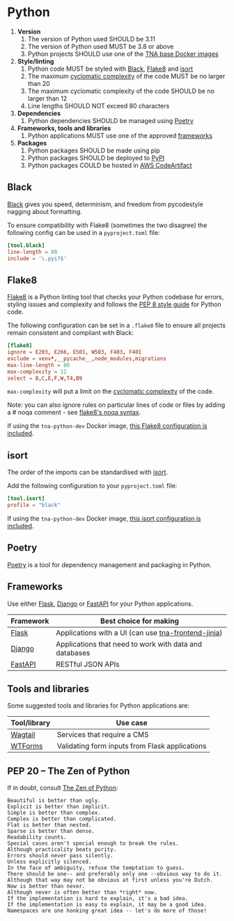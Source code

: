 # Python

1. **Version**
    1. The version of Python used SHOULD be 3.11
    1. The version of Python used MUST be 3.8 or above
    1. Python projects SHOULD use one of the [TNA base Docker images](../resources/docker-images.md)
1. **Style/linting**
    1. Python code MUST be styled with [Black](#black), [Flake8](#flake8) and [isort](#isort)
    1. The maximum [cyclomatic complexity](https://en.wikipedia.org/wiki/Cyclomatic_complexity) of the code MUST be no larger than 20
    1. The maximum cyclomatic complexity of the code SHOULD be no larger than 12
    1. Line lengths SHOULD NOT exceed 80 characters
1. **Dependencies**
    1. Python dependencies SHOULD be managed using [Poetry](#poetry)
1. **Frameworks, tools and libraries**
    1. Python applications MUST use one of the approved [frameworks](#frameworks)
1. **Packages**
    1. Python packages SHOULD be made using pip
    1. Python packages SHOULD be deployed to [PyPI](../third-party/pypi.md)
    1. Python packages COULD be hosted in [AWS CodeArtifact](https://aws.amazon.com/codeartifact/)

## Black

[Black](https://black.readthedocs.io/en/stable/) gives you speed, determinism, and freedom from pycodestyle nagging about formatting.

To ensure compatibility with Flake8 (sometimes the two disagree) the following config can be used in a `pyproject.toml` file:

```toml
[tool.black]
line-length = 80
include = '\.pyi?$'
```

## Flake8

[Flake8](https://flake8.pycqa.org/en/latest/) is a Python linting tool that checks your Python codebase for errors, styling issues and complexity and follows the [PEP 8 style guide](https://peps.python.org/pep-0008/) for Python code.

The following configuration can be set in a `.flake8` file to ensure all projects remain consistent and compliant with Black:

```toml
[flake8]
ignore = E203, E266, E501, W503, F403, F401
exclude = venv*,__pycache__,node_modules,migrations
max-line-length = 80
max-complexity = 12
select = B,C,E,F,W,T4,B9
```

`max-complexity` will put a limit on the [cyclomatic complexity](https://en.wikipedia.org/wiki/Cyclomatic_complexity) of the code.

Note: you can also ignore rules on particular lines of code or files by adding a # noqa comment - see [flake8's noqa syntax](https://flake8.pycqa.org/en/latest/user/violations.html#in-line-ignoring-errors).

If using the `tna-python-dev` Docker image, [this Flake8 configuration is included](https://github.com/nationalarchives/docker/blob/main/docker/tna-python-dev/lib/.flake8).

## isort

The order of the imports can be standardised with [isort](https://pycqa.github.io/isort/).

Add the following configuration to your `pyproject.toml` file:

```toml
[tool.isort]
profile = "black"
```

If using the `tna-python-dev` Docker image, [this isort configuration is included](https://github.com/nationalarchives/docker/blob/main/docker/tna-python-dev/lib/.isort.cfg).

## Poetry

[Poetry](https://python-poetry.org/) is a tool for dependency management and packaging in Python.

## Frameworks

Use either [Flask](https://flask.palletsprojects.com/), [Django](https://www.djangoproject.com/) or [FastAPI](https://fastapi.tiangolo.com/) for your Python applications.

| Framework                                   | Best choice for making                                                                     |
| ------------------------------------------- | ------------------------------------------------------------------------------------------ |
| [Flask](https://flask.palletsprojects.com/) | Applications with a UI (can use [tna-frontend-jinja](../resources/tna-frontend-jinja.md)) |
| [Django](https://www.djangoproject.com/)    | Applications that need to work with data and databases                                     |
| [FastAPI](https://fastapi.tiangolo.com/)    | RESTful JSON APIs                                                                          |

## Tools and libraries

Some suggested tools and libraries for Python applications are:

| Tool/library                               | Use case                                       |
| ------------------------------------------ | ---------------------------------------------- |
| [Wagtail](https://wagtail.org/)            | Services that require a CMS                    |
| [WTForms](https://wtforms.readthedocs.io/) | Validating form inputs from Flask applications |

## PEP 20 – The Zen of Python

If in doubt, consult [The Zen of Python](https://peps.python.org/pep-0020/):

```
Beautiful is better than ugly.
Explicit is better than implicit.
Simple is better than complex.
Complex is better than complicated.
Flat is better than nested.
Sparse is better than dense.
Readability counts.
Special cases aren't special enough to break the rules.
Although practicality beats purity.
Errors should never pass silently.
Unless explicitly silenced.
In the face of ambiguity, refuse the temptation to guess.
There should be one-- and preferably only one --obvious way to do it.
Although that way may not be obvious at first unless you're Dutch.
Now is better than never.
Although never is often better than *right* now.
If the implementation is hard to explain, it's a bad idea.
If the implementation is easy to explain, it may be a good idea.
Namespaces are one honking great idea -- let's do more of those!
```
